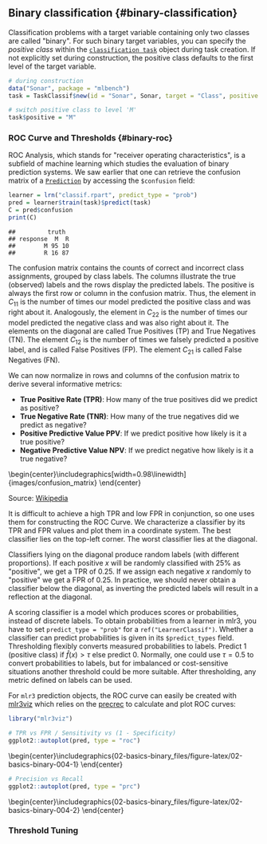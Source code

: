 
## Binary classification {#binary-classification}

Classification problems with a target variable containing only two classes are called "binary".
For such binary target variables, you can specify the *positive class* within the [`classification task`](https://mlr3.mlr-org.com/reference/TaskClassif.html) object during task creation.
If not explicitly set during construction, the positive class defaults to the first level of the target variable.


```r
# during construction
data("Sonar", package = "mlbench")
task = TaskClassif$new(id = "Sonar", Sonar, target = "Class", positive = "R")

# switch positive class to level 'M'
task$positive = "M"
```

### ROC Curve and Thresholds {#binary-roc}

ROC Analysis, which stands for "receiver operating characteristics", is a subfield of machine learning which studies the evaluation of binary prediction systems.
We saw earlier that one can retrieve the confusion matrix of a [`Prediction`](https://mlr3.mlr-org.com/reference/Prediction.html) by accessing the `$confusion` field:


```r
learner = lrn("classif.rpart", predict_type = "prob")
pred = learner$train(task)$predict(task)
C = pred$confusion
print(C)
```

```
##         truth
## response  M  R
##        M 95 10
##        R 16 87
```

The confusion matrix contains the counts of correct and incorrect class assignments, grouped by class labels.
The columns illustrate the true (observed) labels and the rows display the predicted labels.
The positive is always the first row or column in the confusion matrix.
Thus, the element in $C_{11}$ is the number of times our model predicted the positive class and was right about it.
Analogously, the element in $C_{22}$ is the number of times our model predicted the negative class and was also right about it.
The elements on the diagonal are called True Positives (TP) and True Negatives (TN).
The element $C_{12}$ is the number of times we falsely predicted a positive label, and is called False Positives (FP).
The element $C_{21}$ is called False Negatives (FN).

We can now normalize in rows and columns of the confusion matrix to derive several informative metrics:

* **True Positive Rate (TPR)**: How many of the true positives did we predict as positive?
* **True Negative Rate (TNR)**: How many of the true negatives did we predict as negative?
* **Positive Predictive Value PPV**: If we predict positive how likely is it a true positive?
* **Negative Predictive Value NPV**: If we predict negative how likely is it a true negative?



\begin{center}\includegraphics[width=0.98\linewidth]{images/confusion_matrix} \end{center}

Source: [Wikipedia](https://en.wikipedia.org/wiki/Evaluation_of_binary_classifiers)


It is difficult to achieve a high TPR and low FPR in conjunction, so one uses them for constructing the ROC Curve.
We characterize a classifier by its TPR and FPR values and plot them in a coordinate system.
The best classifier lies on the top-left corner.
The worst classifier lies at the diagonal.
<!-- FIXME Why is the best classifier on the top-left? The argument here only shows that classifiers at the diagonal are inferior but there is no argument in place, illustrating why the other (top left) classifiers are superior. -->
Classifiers lying on the diagonal produce random labels (with different proportions).
If each positive $x$ will be randomly classified with 25\% as "positive", we get a TPR of 0.25.
If we assign each negative $x$ randomly to "positive" we get a FPR of 0.25.
In practice, we should never obtain a classifier below the diagonal, as inverting the predicted labels will result in a reflection at the diagonal.
<!-- FIXME Why is that reflection bad as such ? One sentence to elaborate would add here-->

A scoring classifier is a model which produces scores or probabilities, instead of discrete labels.
To obtain probabilities from a learner in mlr3, you have to set `predict_type = "prob"` for a `ref("LearnerClassif")`.
Whether a classifier can predict probabilities is given in its `$predict_types` field.
Thresholding flexibly converts measured probabilities to labels.
Predict $1$ (positive class) if $\hat{f}(x) > \tau$ else predict $0$.
Normally, one could use $\tau = 0.5$ to convert probabilities to labels, but for imbalanced or cost-sensitive situations another threshold could be more suitable.
After thresholding, any metric defined on labels can be used.

For `mlr3` prediction objects, the ROC curve can easily be created with [mlr3viz](https://mlr3viz.mlr-org.com) which relies on the [precrec](https://cran.r-project.org/package=precrec) to calculate and plot ROC curves:


```r
library("mlr3viz")

# TPR vs FPR / Sensitivity vs (1 - Specificity)
ggplot2::autoplot(pred, type = "roc")
```



\begin{center}\includegraphics{02-basics-binary_files/figure-latex/02-basics-binary-004-1} \end{center}

```r
# Precision vs Recall
ggplot2::autoplot(pred, type = "prc")
```



\begin{center}\includegraphics{02-basics-binary_files/figure-latex/02-basics-binary-004-2} \end{center}

### Threshold Tuning

<!--
When we are interested in class labels based on scores or probabilities, we can set the classification threshold according to our target performance measure.
This threshold however can also be **tuned**, since the optimal threshold might differ for different (custom) measures or in situations like const-sensitive classification.

This can be also done with `mlr3`.
-->

